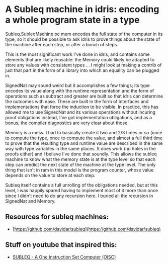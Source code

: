 # A Subleq machine in idris: encoding a whole program state in a type

Subleq.SubleqMachine pc mem encodes the full state of the computer in its type, so it should
be possible to ask idris to prove things about the state of the machine after each step, or
after a bunch of steps.

This is the most significant work I've done in idris, and contains some elements that are
likely reusable: the Memory could likely be adapted to store any values with consistent
types ... I might look at making a contrib of just that part in the form of a library into
which an equality can be plugged in.

SignedNat may sound weird but it accomplishes a few things; its type encodes its value along
with the runtime representation and the form of operations such as subtract and greater
are built so that idris can determine the outcomes with ease.  These are built in the form
of interfaces and implementations that force the induction to be visible.  In practice, this
has allowed me to use SignedNat and its various operations without incuring proof obligations
instead, I've got implementation obligations, and as a bonus, the compiler diagnostics are
very clear about those.

Memory is a mess.  I had to basically create it two and 2/3 times or so (once to compute the
type, once to compute the value, and almost a full third time to prove that the resulting
type and runtime value are described in the same way with type variables in the same places.
It does work (no holes in the proofs either) and I believe I've done that soundly.  This
allows the subleq machine to know what the memory state is at the type level so that each
step can predict the next state of the machine at the type level.  The only thing that isn't
in ram in this model is the program counter, whose value depends on the value to store at
each step.

Subleq itself contains a full unrolling of the obligations needed, but at this level, I was
happily spared having to implement most of it more than once since I didn't need to do any
recursion here.  I buried all the recursion in SignedNat and Memory.

## Resources for subleq machines:

- [https://github.com/davidar/subleq](https://github.com/davidar/subleq)

## Stuff on youtube that inspired this:

- [SUBLEQ - A One Instruction Set Computer (OISC)](https://www.youtube.com/watch?v=o0e7_U7ZmBM)
